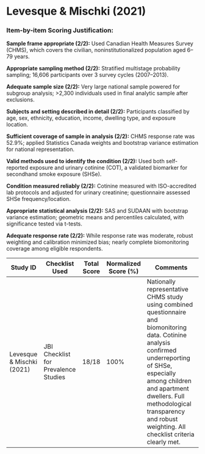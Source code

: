 # Levesque & Mischki (2021)

### Item-by-item Scoring Justification:

**Sample frame appropriate (2/2):** Used Canadian Health Measures Survey (CHMS), which covers the civilian, noninstitutionalized population aged 6–79 years.

**Appropriate sampling method (2/2):** Stratified multistage probability sampling; 16,606 participants over 3 survey cycles (2007–2013).

**Adequate sample size (2/2):** Very large national sample powered for subgroup analysis; >2,300 individuals used in final analytic sample after exclusions.

**Subjects and setting described in detail (2/2):** Participants classified by age, sex, ethnicity, education, income, dwelling type, and exposure location.

**Sufficient coverage of sample in analysis (2/2):** CHMS response rate was 52.9%; applied Statistics Canada weights and bootstrap variance estimation for national representation.

**Valid methods used to identify the condition (2/2):** Used both self-reported exposure and urinary cotinine (COT), a validated biomarker for secondhand smoke exposure (SHSe).

**Condition measured reliably (2/2):** Cotinine measured with ISO-accredited lab protocols and adjusted for urinary creatinine; questionnaire assessed SHSe frequency/location.

**Appropriate statistical analysis (2/2):** SAS and SUDAAN with bootstrap variance estimation; geometric means and percentiles calculated, with significance tested via t-tests.

**Adequate response rate (2/2):** While response rate was moderate, robust weighting and calibration minimized bias; nearly complete biomonitoring coverage among eligible respondents.

| Study ID | Checklist Used | Total Score | Normalized Score (%) | Comments |
| --- | --- | --- | --- | --- |
| Levesque & Mischki (2021) | JBI Checklist for Prevalence Studies | 18/18 | 100% | Nationally representative CHMS study using combined questionnaire and biomonitoring data. Cotinine analysis confirmed underreporting of SHSe, especially among children and apartment dwellers. Full methodological transparency and robust weighting. All checklist criteria clearly met. |
